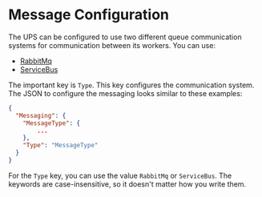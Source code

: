 # Message Configuration
The UPS can be configured to use two different queue communication systems for communication between its workers. You can use:

* [RabbitMq](RabbitMq.md)
* [ServiceBus](AzureServiceBus.md)

The important key is `Type`. This key configures the communication system. The JSON to configure the messaging looks similar to these examples:


```json
{
  "Messaging": {
    "MessageType": {
        ...
    },
    "Type": "MessageType"
  }
}
```
For the `Type` key, you can use the value `RabbitMq` or `ServiceBus`. The keywords are case-insensitive, so it doesn't matter how you write them.
